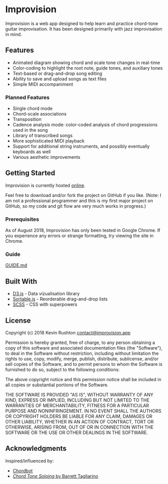 # Improvision

Improvision is a web app designed to help learn and practice chord-tone guitar improvisation. It has been designed primarily with jazz improvisation in mind.

## Features

* Animated diagram showing chord and scale tone changes in real-time
* Color-coding to highlight the root note, guide tones, and auxiliary tones
* Text-based or drag-and-drop song editing
* Ability to save and upload songs as text files
* Simple MIDI accompaniment

### Planned Features

* Single chord mode
* Chord-scale associations
* Transposition
* Cadence analysis mode: color-coded analysis of chord progressions used in the song
* Library of transcribed songs
* More sophisticated MIDI playback
* Support for additional string instruments, and possibly eventually keyboards as well
* Various aesthetic improvements

## Getting Started

Improvision is currently hosted [online](https://improvision.app).

Feel free to download and/or fork the project on GitHub if you like. (Note: I am not a professional programmer and this is my first major project on GitHub, so my code and git flow are very much works in progress.)

### Prerequisites

As of August 2018, Improvision has only been tested in Google Chrome. If you experience any errors or strange formatting, try viewing the site in Chrome.

### Guide

[GUIDE.md](GUIDE.md)

## Built With

* [D3.js](https://d3js.org/) - Data vizualisation library
* [Sortable.js](https://github.com/RubaXa/Sortable) - Reorderable drag-and-drop lists
* [SCSS](https://sass-lang.com/) - CSS with superpowers

## License

Copyright (c) 2018 Kevin Rushton [contact@improvision.app](mailto:contact@improvision.app)

Permission is hereby granted, free of charge, to any person obtaining a copy
of this software and associated documentation files (the "Software"), to deal
in the Software without restriction, including without limitation the rights
to use, copy, modify, merge, publish, distribute, sublicense, and/or sell
copies of the Software, and to permit persons to whom the Software is
furnished to do so, subject to the following conditions:

The above copyright notice and this permission notice shall be included in all
copies or substantial portions of the Software.

THE SOFTWARE IS PROVIDED "AS IS", WITHOUT WARRANTY OF ANY KIND, EXPRESS OR
IMPLIED, INCLUDING BUT NOT LIMITED TO THE WARRANTIES OF MERCHANTABILITY,
FITNESS FOR A PARTICULAR PURPOSE AND NONINFRINGEMENT. IN NO EVENT SHALL THE
AUTHORS OR COPYRIGHT HOLDERS BE LIABLE FOR ANY CLAIM, DAMAGES OR OTHER
LIABILITY, WHETHER IN AN ACTION OF CONTRACT, TORT OR OTHERWISE, ARISING FROM,
OUT OF OR IN CONNECTION WITH THE SOFTWARE OR THE USE OR OTHER DEALINGS IN THE
SOFTWARE.

## Acknowledgments

Inspired/influenced by:

* [Chordbot](https://chordbot.com/)
* [*Chord Tone Soloing* by Barrett Tagliarino](https://smile.amazon.com/gp/product/0634083651/ref=oh_aui_search_detailpage?ie=UTF8&psc=1)
